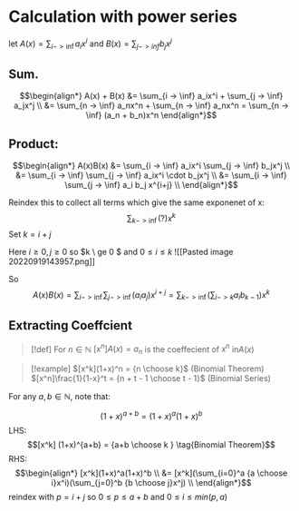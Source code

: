 # Calculation with power series

let $A(x) = \sum_{i -> \inf} a_ix^i$ and $B(x) = \sum_{j -> inf} b_jx^j$

## Sum.

$$\begin{align*}
A(x) + B(x) &= \sum_{i -> \inf} a_ix^i + \sum_{j -> \inf} a_jx^j \\
&= \sum_{n -> \inf} a_nx^n + \sum_{n -> \inf} a_nx^n = \sum_{n -> \inf} (a_n + b_n)x^n
\end{align*}$$


## Product:
$$\begin{align*}
A(x)B(x) &= \sum_{i -> \inf} a_ix^i \sum_{j -> \inf} b_jx^j \\
&= \sum_{i -> \inf} \sum_{j -> \inf}  a_ix^i \cdot b_jx^j \\ 
&= \sum_{i -> \inf} \sum_{j -> \inf}  a_i b_j x^{i+j} \\ 
\end{align*}$$

Reindex this to collect all terms which give the same exponenet of x:
$$\sum_{k -> \inf}(?)x^k$$
Set $k= i+j$

Here $i \ge 0, j \ge 0$ so $k \ ge 0 $ and $0 \le i \le k$
![[Pasted image 20220919143957.png]]

So $$A(x)B(x) = \sum_{i -> \inf} \sum_{j -> \inf}  (a_i a_j) x^{i+j} = \sum_{k -> \inf} (\sum_{i -> k} a_ib_{k-1}) x^k$$

## Extracting Coeffcient

> [!def] 
For $n \in \mathbb{N}$ $[x^n]A(x) = a_n$ is the coeffecient of $x^n$ in$A(x)$

> [!example] 
> $[x^k](1+x)^n = {n \choose k}$ (Binomial Theorem)
> $[x^n]\frac{1}{1-x}^t = {n + t - 1 \choose t - 1}$ (Binomial Series)

For any $a,b \in \mathbb{N}$, note that:

$$(1+x)^{a+b} = (1+x)^a(1+x)^b$$
LHS:
$$[x^k] (1+x)^{a+b} = {a+b \choose k } \tag{Binomial Theorem}$$
RHS:
$$\begin{align*}
 [x^k](1+x)^a(1+x)^b \\
&= [x^k](\sum_{i=0}^a {a \choose i}x^i)(\sum_{j=0}^b {b \choose j}x^j) \\
\end{align*}$$
reindex with $p = i + j$ 
so $0 \le p \le a + b$
and $0 \le  i \le min(p,a)$
